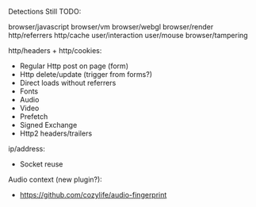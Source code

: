 Detections Still TODO:

browser/javascript
browser/vm
browser/webgl
browser/render
http/referrers
http/cache
user/interaction
user/mouse
browser/tampering

http/headers + http/cookies:
* Regular Http post on page (form)
* Http delete/update (trigger from forms?)
* Direct loads without referrers
* Fonts 
* Audio
* Video
* Prefetch
* Signed Exchange
* Http2 headers/trailers

ip/address:
* Socket reuse

Audio context (new plugin?):
* https://github.com/cozylife/audio-fingerprint

